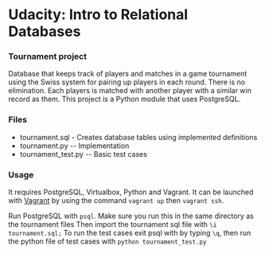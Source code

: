 # Udacity: Intro to Relational Databases
### Tournament project
Database that keeps track of players and matches in a game tournament using the Swiss system for pairing up players in each round. There is no elimination. Each players is matched with another player with a similar win record as them. This project is a Python module that uses PostgreSQL.

### Files
* tournament.sql - Creates database tables using implemented definitions
* tournament.py -- Implementation
* tournament_test.py -- Basic test cases

### Usage
It requires PostgreSQL, Virtualbox, Python and Vagrant. It can be launched with [Vagrant](https://www.vagrantup.com/) by using the command `vagrant up` then `vagrant ssh`.

Run PostgreSQL with `psql`. Make sure you run this in the same directory as the tournament files
Then import the tournament sql file with `\i tournament.sql;`
To run the test cases exit psql with by typing `\q`, then run the python file of test cases with `python tournament_test.py`
